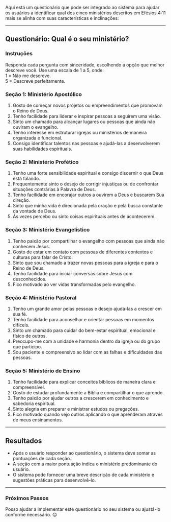 Aqui está um questionário que pode ser integrado ao sistema para ajudar os usuários a identificar qual dos cinco ministérios descritos em Efésios 4:11 mais se alinha com suas características e inclinações:

* * *

## Questionário: Qual é o seu ministério?

### Instruções

Responda cada pergunta com sinceridade, escolhendo a opção que melhor descreve você. Use uma escala de 1 a 5, onde:  
1 = Não me descreve.  
5 = Descreve perfeitamente.

### Seção 1: Ministério Apostólico

1.  Gosto de começar novos projetos ou empreendimentos que promovam o Reino de Deus.
2.  Tenho facilidade para liderar e inspirar pessoas a seguirem uma visão.
3.  Sinto um chamado para alcançar lugares ou pessoas que ainda não ouviram o evangelho.
4.  Tenho interesse em estruturar igrejas ou ministérios de maneira organizada e funcional.
5.  Consigo identificar talentos nas pessoas e ajudá-las a desenvolverem suas habilidades espirituais.

### Seção 2: Ministério Profético

1.  Tenho uma forte sensibilidade espiritual e consigo discernir o que Deus está falando.
2.  Frequentemente sinto o desejo de corrigir injustiças ou de confrontar situações contrárias à Palavra de Deus.
3.  Tenho facilidade em encorajar outros a ouvirem a Deus e buscarem Sua direção.
4.  Sinto que minha vida é direcionada pela oração e pela busca constante da vontade de Deus.
5.  Às vezes percebo ou sinto coisas espirituais antes de acontecerem.

### Seção 3: Ministério Evangelístico

1.  Tenho paixão por compartilhar o evangelho com pessoas que ainda não conhecem Jesus.
2.  Gosto de estar em contato com pessoas de diferentes contextos e culturas para falar de Cristo.
3.  Sinto que sou chamado a trazer novas pessoas para a igreja e para o Reino de Deus.
4.  Tenho facilidade para iniciar conversas sobre Jesus com desconhecidos.
5.  Fico motivado ao ver vidas transformadas pelo evangelho.

### Seção 4: Ministério Pastoral

1.  Tenho um grande amor pelas pessoas e desejo ajudá-las a crescer em sua fé.
2.  Tenho facilidade para aconselhar e orientar pessoas em momentos difíceis.
3.  Sinto um chamado para cuidar do bem-estar espiritual, emocional e físico de outros.
4.  Preocupo-me com a unidade e harmonia dentro da igreja ou do grupo que participo.
5.  Sou paciente e compreensivo ao lidar com as falhas e dificuldades das pessoas.

### Seção 5: Ministério de Ensino

1.  Tenho facilidade para explicar conceitos bíblicos de maneira clara e compreensível.
2.  Gosto de estudar profundamente a Bíblia e compartilhar o que aprendo.
3.  Tenho paixão por ajudar outros a crescerem em conhecimento e sabedoria espiritual.
4.  Sinto alegria em preparar e ministrar estudos ou pregações.
5.  Fico motivado quando vejo outros aplicando o que aprenderam através de meus ensinamentos.

* * *

## Resultados

*   Após o usuário responder ao questionário, o sistema deve somar as pontuações de cada seção.
*   A seção com a maior pontuação indica o ministério predominante do usuário.
*   O sistema pode fornecer uma breve descrição de cada ministério e sugestões práticas para desenvolvê-lo.

* * *

### Próximos Passos

Posso ajudar a implementar este questionário no seu sistema ou ajustá-lo conforme necessário. 😊